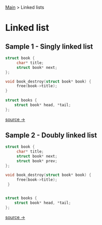 
[Main](README.md) > Linked lists  

# Linked list

## Sample 1 - Singly linked list

```c
struct book {
     char* title;
     struct book* next;
};

void book_destroy(struct book* book) {
     free(book->title);
}
 
struct books {
    struct book* head, *tail;
};

```

[source → ](linked_lists10.md)

## Sample 2 - Doubly linked list

```c
struct book {
     char* title;
     struct book* next;
     struct book* prev;
};

void book_destroy(struct book* book) {
     free(book->title);
 }
 

struct books {
    struct book* head, *tail;
};

```

[source → ](linked_lists20.md)



